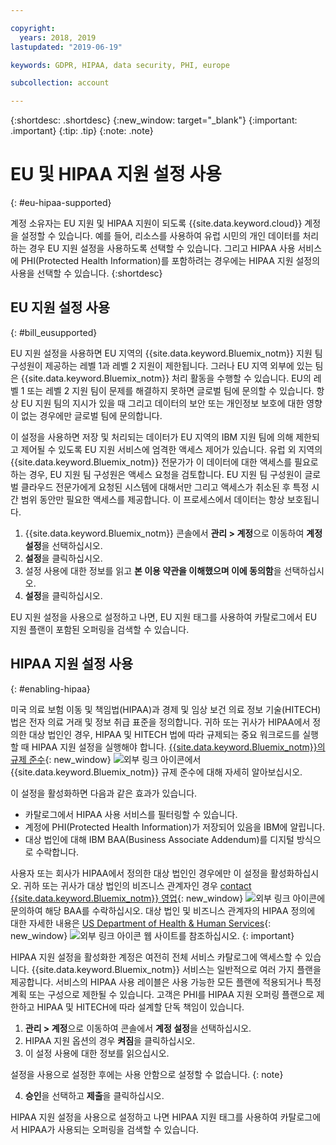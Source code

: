```yaml
---

copyright:
  years: 2018, 2019
lastupdated: "2019-06-19"

keywords: GDPR, HIPAA, data security, PHI, europe

subcollection: account

---
```


{:shortdesc: .shortdesc}
{:new_window: target="_blank"}
{:important: .important}
{:tip: .tip}
{:note: .note}

# EU 및 HIPAA 지원 설정 사용
{: #eu-hipaa-supported}

계정 소유자는 EU 지원 및 HIPAA 지원이 되도록 {{site.data.keyword.cloud}} 계정을 설정할 수 있습니다. 예를 들어, 리소스를 사용하여 유럽 시민의 개인 데이터를 처리하는 경우 EU 지원 설정을 사용하도록 선택할 수 있습니다. 그리고 HIPAA 사용 서비스에 PHI(Protected Health Information)를 포함하려는 경우에는 HIPAA 지원 설정의 사용을 선택할 수 있습니다.
{:shortdesc}


## EU 지원 설정 사용
{: #bill_eusupported}

EU 지원 설정을 사용하면 EU 지역의 {{site.data.keyword.Bluemix_notm}} 지원 팀 구성원이 제공하는 레벨 1과 레벨 2 지원이 제한됩니다. 그러나 EU 지역 외부에 있는 팀은 {{site.data.keyword.Bluemix_notm}} 처리 활동을 수행할 수 있습니다. EU의 레벨 1 또는 레벨 2 지원 팀이 문제를 해결하지 못하면 글로벌 팀에 문의할 수 있습니다. 항상 EU 지원 팀의 지시가 있을 때 그리고 데이터의 보안 또는 개인정보 보호에 대한 영향이 없는 경우에만 글로벌 팀에 문의합니다.

이 설정을 사용하면 저장 및 처리되는 데이터가 EU 지역의 IBM 지원 팀에 의해 제한되고 제어될 수 있도록 EU 지원 서비스에 엄격한 액세스 제어가 있습니다. 유럽 외 지역의 {{site.data.keyword.Bluemix_notm}} 전문가가 이 데이터에 대한 액세스를 필요로 하는 경우, EU 지원 팀 구성원은 액세스 요청을 검토합니다. EU 지원 팀 구성원이 글로벌 클라우드 전문가에게 요청된 시스템에 대해서만 그리고 액세스가 취소된 후 특정 시간 범위 동안만 필요한 액세스를 제공합니다. 이 프로세스에서 데이터는 항상 보호됩니다.

  1. {{site.data.keyword.Bluemix_notm}} 콘솔에서 **관리 > 계정**으로 이동하여 **계정 설정**을 선택하십시오.
  2. **설정**을 클릭하십시오.
  3. 설정 사용에 대한 정보를 읽고 **본 이용 약관을 이해했으며 이에 동의함**을 선택하십시오.
  4. **설정**을 클릭하십시오.

   EU 지원 설정을 사용으로 설정하고 나면, EU 지원 태그를 사용하여 카탈로그에서 EU 지원 플랜이 포함된 오퍼링을 검색할 수 있습니다.


## HIPAA 지원 설정 사용
{: #enabling-hipaa}

미국 의료 보험 이동 및 책임법(HIPAA)과 경제 및 임상 보건 의료 정보 기술(HITECH)법은 전자 의료 거래 및 정보 취급 표준을 정의합니다. 귀하 또는 귀사가 HIPAA에서 정의한 대상 법인인 경우, HIPAA 및 HITECH 법에 따라 규제되는 중요 워크로드를 실행할 때 HIPAA 지원 설정을 실행해야 합니다. [ {{site.data.keyword.Bluemix_notm}}의 규제 준수](https://www.ibm.com/cloud/compliance){: new_window} ![외부 링크 아이콘](../icons/launch-glyph.svg "외부 링크 아이콘")에서 {{site.data.keyword.Bluemix_notm}} 규제 준수에 대해 자세히 알아보십시오.

이 설정을 활성화하면 다음과 같은 효과가 있습니다.

* 카탈로그에서 HIPAA 사용 서비스를 필터링할 수 있습니다.
* 계정에 PHI(Protected Health Information)가 저장되어 있음을 IBM에 알립니다.
* 대상 법인에 대해 IBM BAA(Business Associate Addendum)를 디지털 방식으로 수락합니다.

사용자 또는 회사가 HIPAA에서 정의한 대상 법인인 경우에만 이 설정을 활성화하십시오. 귀하 또는 귀사가 대상 법인의 비즈니스 관계자인 경우 [contact {{site.data.keyword.Bluemix_notm}} 영업](https://www.ibm.com/account/reg/us-en/signup?formid=MAIL-wcp){: new_window} ![외부 링크 아이콘](../icons/launch-glyph.svg "외부 링크 아이콘")에 문의하여 해당 BAA를 수락하십시오. 대상 법인 및 비즈니스 관계자의 HIPAA 정의에 대한 자세한 내용은 [US Department of Health & Human Services](https://www.hhs.gov/hipaa/for-professionals/covered-entities/index.html){: new_window} ![외부 링크 아이콘](../icons/launch-glyph.svg "외부 링크 아이콘") 웹 사이트를 참조하십시오.
{: important}

HIPAA 지원 설정을 활성화한 계정은 여전히 전체 서비스 카탈로그에 액세스할 수 있습니다. {{site.data.keyword.Bluemix_notm}} 서비스는 일반적으로 여러 가지 플랜을 제공합니다. 서비스의 HIPAA 사용 레이블은 사용 가능한 모든 플랜에 적용되거나 특정 계획 또는 구성으로 제한될 수 있습니다. 고객은 PHI를 HIPAA 지원 오퍼링 플랜으로 제한하고 HIPAA 및 HITECH에 따라 설계할 단독 책임이 있습니다.

1. **관리 > 계정**으로 이동하여 콘솔에서 **계정 설정**을 선택하십시오.
2. HIPAA 지원 옵션의 경우 **켜짐**을 클릭하십시오.
3. 이 설정 사용에 대한 정보를 읽으십시오.

  설정을 사용으로 설정한 후에는 사용 안함으로 설정할 수 없습니다.
  {: note}

4. **승인**을 선택하고 **제출**을 클릭하십시오.

  HIPAA 지원 설정을 사용으로 설정하고 나면 HIPAA 지원 태그를 사용하여 카탈로그에서 HIPAA가 사용되는 오퍼링을 검색할 수 있습니다.

